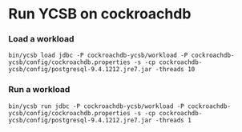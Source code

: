 # Run YCSB on cockroachdb

### Load a workload
```
bin/ycsb load jdbc -P cockroachdb-ycsb/workload -P cockroachdb-ycsb/config/cockroachdb.properties -s -cp cockroachdb-ycsb/config/postgresql-9.4.1212.jre7.jar -threads 10
```

### Run a workload
```
bin/ycsb run jdbc -P cockroachdb-ycsb/workload -P cockroachdb-ycsb/config/cockroachdb.properties -s -cp cockroachdb-ycsb/config/postgresql-9.4.1212.jre7.jar -threads 1
```
